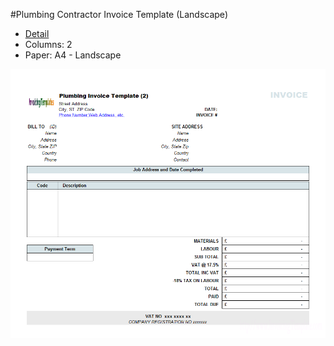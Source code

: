 ﻿#Plumbing Contractor Invoice Template (Landscape)
- [Detail](https://www.invoicingtemplate.com/plumbinginvoicetemplatelandscape)
- Columns: 2
- Paper: A4 - Landscape

![Screenshot for Plumbing Contractor Invoice Template (Landscape)](plumbinginvoicetemplatelandscape.png)